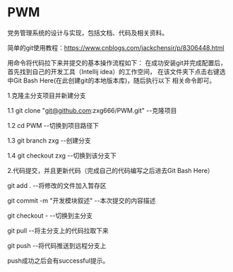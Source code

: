# PWM
党务管理系统的设计与实现，包括文档、代码及相关资料。

简单的git使用教程：https://www.cnblogs.com/jackchensir/p/8306448.html

用命令将代码拉下来并提交的基本操作流程如下：
在成功安装git并完成配置后，首先找到自己的开发工具（Intellij idea）的工作空间，
在该文件夹下点击右键选中Git Bash Here(在此创建git的本地版本库)，随后执行以下
相关命令即可。

1.克隆主分支项目并新建分支

1.1 git clone "git@github.com:zxg666/PWM.git"         --克隆项目

1.2 cd PWM              --切换到项目路径下

1.3  git branch  zxg     --创建分支

1.4  git checkout zxg    --切换到该分支下

2.代码提交，并且更新代码（完成自己的代码编写之后进去Git Bash Here）

git add .                --将修改的文件加入暂存区

git commit -m "开发模块叙述"        --本次提交的内容描述

git checkout -          --切换到主分支

git pull                --将主分支上的代码拉取下来

git push                --将代码推送到远程分支上

push成功之后会有successful提示。
